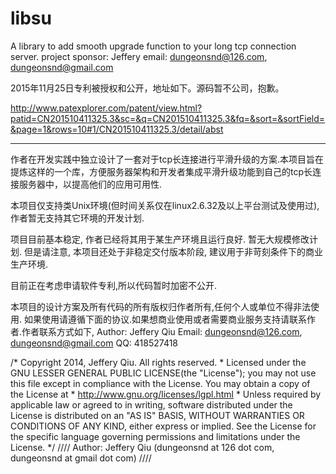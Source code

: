 libsu
=====
A library to add smooth upgrade function to your long tcp connection server.
project sponsor: Jeffery email: dungeonsnd@126.com, dungeonsnd@gmail.com



2015年11月25日专利被授权和公开，地址如下。源码暂不公司，抱歉。

http://www.patexplorer.com/patent/view.html?patid=CN201510411325.3&sc=&q=CN201510411325.3&fq=&sort=&sortField=&page=1&rows=10#1/CN201510411325.3/detail/abst


------------------------------------------------------------------------


作者在开发实践中独立设计了一套对于tcp长连接进行平滑升级的方案.本项目旨在提炼这样的一个库，方便服务器架构和开发者集成平滑升级功能到自己的tcp长连接服务器中，以提高他们的应用可用性.

本项目仅支持类Unix环境(但时间关系仅在linux2.6.32及以上平台测试及使用过), 作者暂无支持其它环境的开发计划.

项目目前基本稳定, 作者已经将其用于某生产环境且运行良好. 暂无大规模修改计划. 但是请注意, 本项目还处于非稳定交付版本阶段, 建议用于非苛刻条件下的商业生产环境.

目前正在考虑申请软件专利,所以代码暂时加密不公开.


本项目的设计方案及所有代码的所有版权归作者所有,任何个人或单位不得非法使用.
如果使用请遵循下面的协议.如果想商业使用或者需要商业服务支持请联系作者.作者联系方式如下, 
Author: Jeffery Qiu
Email: dungeonsnd@126.com, dungeonsnd@gmail.com
QQ: 418527418


/*
Copyright 2014, Jeffery Qiu. All rights reserved. *
Licensed under the GNU LESSER GENERAL PUBLIC LICENSE(the "License");
you may not use this file except in compliance with the License.
You may obtain a copy of the License at *
http://www.gnu.org/licenses/lgpl.html *
Unless required by applicable law or agreed to in writing, software
distributed under the License is distributed on an "AS IS" BASIS,
WITHOUT WARRANTIES OR CONDITIONS OF ANY KIND, either express or implied.
See the License for the specific language governing permissions and
limitations under the License. */
//// Author: Jeffery Qiu (dungeonsnd at 126 dot com, dungeonsnd at gmail dot com) ////
